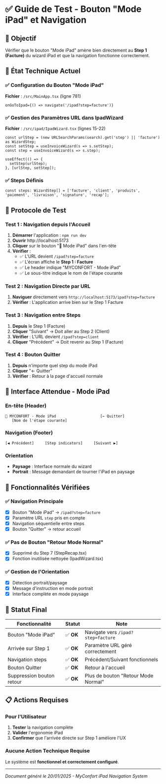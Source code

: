 # ✅ Guide de Test - Bouton "Mode iPad" et Navigation

## 🎯 Objectif
Vérifier que le bouton "Mode iPad" amène bien directement au **Step 1 (Facture)** du wizard iPad et que la navigation fonctionne correctement.

## 🔧 État Technique Actuel

### ✅ Configuration du Bouton "Mode iPad"
**Fichier** : `/src/MainApp.tsx` (ligne 781)
```tsx
onGoToIpad={() => navigate('/ipad?step=facture')}
```

### ✅ Gestion des Paramètres URL dans IpadWizard
**Fichier** : `/src/ipad/IpadWizard.tsx` (lignes 15-22)
```tsx
const urlStep = (new URLSearchParams(search).get('step') || 'facture') as WizardStep;
const setStep = useInvoiceWizard(s => s.setStep);
const step = useInvoiceWizard(s => s.step);

useEffect(() => { 
  setStep(urlStep); 
}, [urlStep, setStep]);
```

### ✅ Steps Définis
```tsx
const steps: WizardStep[] = ['facture', 'client', 'produits', 'paiement', 'livraison', 'signature', 'recap'];
```

## 🧪 Protocole de Test

### Test 1 : Navigation depuis l'Accueil
1. **Démarrer** l'application : `npm run dev`
2. **Ouvrir** http://localhost:5173
3. **Cliquer** sur le bouton "📱 Mode iPad" dans l'en-tête
4. **Vérifier** :
   - ✅ L'URL devient `/ipad?step=facture`
   - ✅ L'écran affiche le **Step 1 : Facture**
   - ✅ Le header indique "MYCONFORT - Mode iPad"
   - ✅ Le sous-titre indique le nom de l'étape courante

### Test 2 : Navigation Directe par URL
1. **Naviguer** directement vers `http://localhost:5173/ipad?step=facture`
2. **Vérifier** : L'application arrive bien sur le Step 1 Facture

### Test 3 : Navigation entre Steps
1. **Depuis** le Step 1 (Facture)
2. **Cliquer** "Suivant" → Doit aller au Step 2 (Client)
3. **Vérifier** : L'URL devient `/ipad?step=client`
4. **Cliquer** "Précédent" → Doit revenir au Step 1 (Facture)

### Test 4 : Bouton Quitter
1. **Depuis** n'importe quel step du mode iPad
2. **Cliquer** "← Quitter"
3. **Vérifier** : Retour à la page d'accueil normale

## 🎨 Interface Attendue - Mode iPad

### En-tête (Header)
```
🌸 MYCONFORT - Mode iPad                    [← Quitter]
   [Nom de l'étape courante]
```

### Navigation (Footer)
```
[◀ Précédent]     [Step indicators]     [Suivant ▶]
```

### Orientation
- **Paysage** : Interface normale du wizard
- **Portrait** : Message demandant de tourner l'iPad en paysage

## 🔄 Fonctionnalités Vérifiées

### ✅ Navigation Principale
- [x] Bouton "Mode iPad" → `/ipad?step=facture`
- [x] Paramètre URL `step` pris en compte
- [x] Navigation séquentielle entre steps
- [x] Bouton "Quitter" → retour accueil

### ✅ Pas de Bouton "Retour Mode Normal"
- [x] Supprimé du Step 7 (StepRecap.tsx)
- [x] Fonction inutilisée nettoyée (IpadWizard.tsx)

### ✅ Gestion de l'Orientation
- [x] Détection portrait/paysage
- [x] Message d'instruction en mode portrait
- [x] Interface complète en mode paysage

## 🚀 Statut Final

| Fonctionnalité | Statut | Note |
|----------------|--------|------|
| Bouton "Mode iPad" | ✅ **OK** | Navigate vers `/ipad?step=facture` |
| Arrivée sur Step 1 | ✅ **OK** | Paramètre URL géré correctement |
| Navigation steps | ✅ **OK** | Précédent/Suivant fonctionnels |
| Bouton Quitter | ✅ **OK** | Retour à l'accueil |
| Suppression bouton retour | ✅ **OK** | Plus de bouton "Retour Mode Normal" |

## 📋 Actions Requises

### Pour l'Utilisateur
1. **Tester** la navigation complète
2. **Valider** l'ergonomie iPad
3. **Confirmer** que l'arrivée directe sur Step 1 améliore l'UX

### Aucune Action Technique Requise
Le système est **fonctionnel et correctement configuré**.

---

*Document généré le 20/01/2025 - MyConfort iPad Navigation System*
